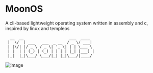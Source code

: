 # MoonOS
A cli-based lightweight operating system written in assembly and c, inspired by linux and templeos
```
  __  __                    ___  ____  
 |  \/  | ___   ___  _ __  / _ \/ ___| 
 | |\/| |/ _ \ / _ \| '_ \| | | \___ \ 
 | |  | | (_) | (_) | | | | |_| |___) |
 |_|  |_|\___/ \___/|_| |_|\___/|____/ 
```

![image](https://github.com/user-attachments/assets/e3a3afb8-1885-4ca6-bc6a-d12c8641d9d8)

